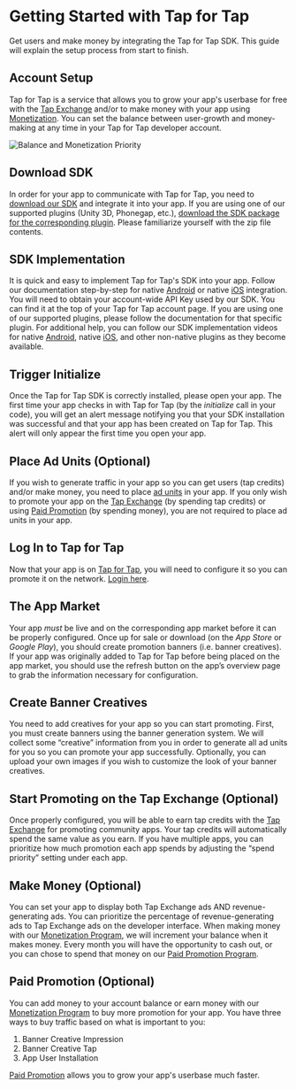 # Getting Started with Tap for Tap #

Get users and make money by integrating the Tap for Tap SDK.  This guide will explain the setup process from start to finish.

##  Account Setup

Tap for Tap is a service that allows you to grow your app's userbase for free with the [Tap Exchange](/doc/tap-exchange) and/or to make money with your app using [Monetization](/doc/monetization). You can set the balance between user-growth and money-making at any time in your Tap for Tap developer account.

![Balance and Monetization Priority](https://raw.github.com/tapfortap/Documentation/master/images/slider-balance.png)

##  Download SDK

In order for your app to communicate with Tap for Tap, you need to [download our SDK](https://github.com/tapfortap/SDK/archive/master.zip) and integrate it into your app.  If you are using one of our supported plugins (Unity 3D, Phonegap, etc.), [download the SDK package for the corresponding plugin](/doc). Please familiarize yourself with the zip file contents.

##  SDK Implementation

It is quick and easy to implement Tap for Tap's SDK into your app. Follow our documentation step-by-step for native [Android](/doc/android/integration) or native [iOS](/doc/ios/integration) integration. You will need to obtain your account-wide API Key used by our SDK. You can find it at the top of your Tap for Tap account page. If you are using one of our supported plugins, please follow the documentation for that specific plugin. For additional help, you can follow our SDK implementation videos for native [Android](http://www.youtube.com/watch?v=xDj16PJ5WQk&hd=1), native [iOS](http://www.youtube.com/watch?v=LS7DEvITf7Y&hd=1), and other non-native plugins as they become available.

##  Trigger Initialize

Once the Tap for Tap SDK is correctly installed, please open your app. The first time your app checks in with Tap for Tap (by the *initialize* call in your code), you will get an alert message notifying you that your SDK installation was successful and that your app has been created on Tap for Tap. This alert will only appear the first time you open your app.

##  Place Ad Units (Optional)

If you wish to generate traffic in your app so you can get users (tap credits) and/or make money, you need to place [ad units](/doc/ad-units) in your app. If you only wish to promote your app on the [Tap Exchange](/doc/tap-exchange) (by spending tap credits) or using [Paid Promotion](/doc/paid-promotion) (by spending money), you are not required to place ad units in your app.

##  Log In to Tap for Tap

Now that your app is on [Tap for Tap](http://tapfortap.com), you will need to configure it so you can promote it on the network. [Login here](http://tapfortap.com/login).

##  The App Market

Your app *must* be live and on the corresponding app market before it can be properly configured. Once up for sale or download (on the *App Store* or *Google Play*), you should create promotion banners (i.e. banner creatives). If your app was originally added to Tap for Tap before being placed on the app market, you should use the refresh button on the app’s overview page to grab the information necessary for configuration.

##  Create Banner Creatives

You need to add creatives for your app so you can start promoting. First, you must create banners using the banner generation system. We will collect some “creative” information from you in order to generate all ad units for you so you can promote your app successfully. Optionally, you can upload your own images if you wish to customize the look of your banner creatives.

##  Start Promoting on the Tap Exchange (Optional)

Once properly configured, you will be able to earn tap credits with the [Tap Exchange](/doc/tap-exchange) for promoting community apps.  Your tap credits will automatically spend the same value as you earn.  If you have multiple apps, you can prioritize how much promotion each app spends by adjusting the “spend priority” setting under each app.

##  Make Money (Optional)

You can set your app to display both Tap Exchange ads AND revenue-generating ads.  You can prioritize the percentage of revenue-generating ads to Tap Exchange ads on the developer interface. When making money with our [Monetization Program](/doc/monetization), we will increment your balance when it makes money. Every month you will have the opportunity to cash out, or you can chose to spend that money on our [Paid Promotion Program](/doc/paid-promotion).

##  Paid Promotion (Optional)

You can add money to your account balance or earn money with our [Monetization Program](/doc/monetization) to buy more promotion for your app.  You have three ways to buy traffic based on what is important to you:

1. Banner Creative Impression
2. Banner Creative Tap
3. App User Installation

[Paid Promotion](/doc/paid-promotion) allows you to grow your app's userbase much faster.

